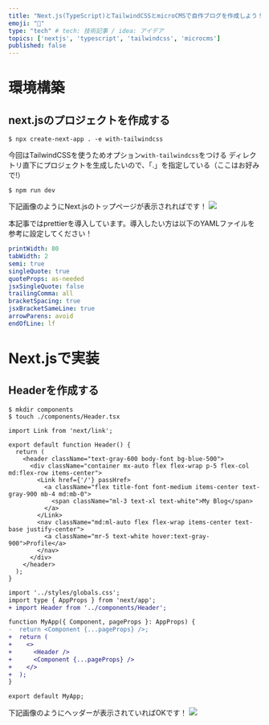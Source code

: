 ```yaml
---
title: "Next.js(TypeScript)とTailwindCSSとmicroCMSで自作ブログを作成しよう！"
emoji: "🐙"
type: "tech" # tech: 技術記事 / idea: アイデア
topics: ['nextjs', 'typescript', 'tailwindcss', 'microcms']
published: false
---
```


# 環境構築

## next.jsのプロジェクトを作成する

```shell
$ npx create-next-app . -e with-tailwindcss
```
今回はTailwindCSSを使うためオプション`with-tailwindcss`をつける
ディレクトリ直下にプロジェクトを生成したいので、「.」を指定している（ここはお好みで!）


```shell
$ npm run dev
```
下記画像のようにNext.jsのトップページが表示されればです！
![](https://i.gyazo.com/e1bfb646892ea04aa37090d1c454e185.png)

本記事ではprettierを導入しています。導入したい方は以下のYAMLファイルを参考に設定してください！
```yml:.prettierrc.yml
printWidth: 80
tabWidth: 2
semi: true
singleQuote: true
quoteProps: as-needed
jsxSingleQuote: false
trailingComma: all
bracketSpacing: true
jsxBracketSameLine: true
arrowParens: avoid
endOfLine: lf
```

# Next.jsで実装
## Headerを作成する
```shell
$ mkdir components
$ touch ./components/Header.tsx
```
```tsx:./components/Header.tsx
import Link from 'next/link';

export default function Header() {
  return (
    <header className="text-gray-600 body-font bg-blue-500">
      <div className="container mx-auto flex flex-wrap p-5 flex-col md:flex-row items-center">
        <Link href={'/'} passHref>
          <a className="flex title-font font-medium items-center text-gray-900 mb-4 md:mb-0">
            <span className="ml-3 text-xl text-white">My Blog</span>
          </a>
        </Link>
        <nav className="md:ml-auto flex flex-wrap items-center text-base justify-center">
          <a className="mr-5 text-white hover:text-gray-900">Profile</a>
        </nav>
      </div>
    </header>
  );
}

```
```diff tsx:./pages/_app.js
import '../styles/globals.css';
import type { AppProps } from 'next/app';
+ import Header from '../components/Header';

function MyApp({ Component, pageProps }: AppProps) {
-  return <Component {...pageProps} />;
+  return (
+    <>
+      <Header />
+      <Component {...pageProps} />
+    </>
+  );
}

export default MyApp;
```

下記画像のようにヘッダーが表示されていればOKです！
![](https://i.gyazo.com/fef51b3691c467f7b897b4eea9f52ff8.png)

